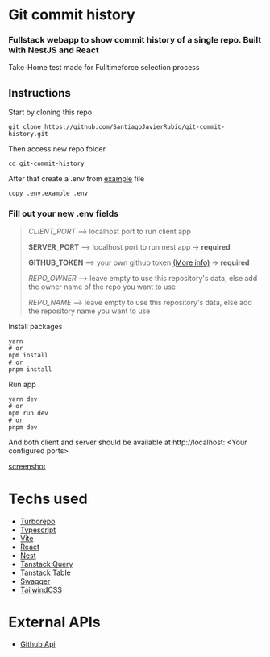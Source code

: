 # Git commit history
### Fullstack webapp to show commit history of a single repo. Built with NestJS and React

Take-Home test made for Fulltimeforce selection process

## Instructions
Start by cloning this repo
```
git clone https://github.com/SantiagoJavierRubio/git-commit-history.git
```
Then access new repo folder
```
cd git-commit-history
```
After that create a .env from [example](.env.example) file
```
copy .env.example .env
```

### Fill out your new .env fields
> *CLIENT_PORT* --> localhost port to run client app 
> 
> **SERVER_PORT** --> localhost port to run nest app -> **required**
> 
> **GITHUB_TOKEN** --> your own github token [(More info)](https://docs.github.com/en/authentication/keeping-your-account-and-data-secure/managing-your-personal-access-tokens#creating-a-personal-access-token-classic) -> **required**
>
> *REPO_OWNER* --> leave empty to use this repository's data, else add the owner name of the repo you want to use
>
> *REPO_NAME* --> leave empty to use this repository's data, else add the repository name you want to use

Install packages
```
yarn
# or
npm install
# or
pnpm install
```

Run app
```
yarn dev
# or
npm run dev
# or
pnpm dev
```

And both client and server should be available at http://localhost: \<Your configured ports>

[screenshot](screenshot.png)

# Techs used

* [Turborepo](https://turbo.build/repo)
* [Typescript](https://www.typescriptlang.org/)
* [Vite](https://vitejs.dev/)
* [React](https://react.dev/)
* [Nest](https://nestjs.com/)
* [Tanstack Query](https://tanstack.com/query/v4/docs/react/overview)
* [Tanstack Table](https://tanstack.com/table/v8)
* [Swagger](https://swagger.io/specification/)
* [TailwindCSS](https://tailwindcss.com/)

# External APIs

* [Github Api](https://docs.github.com/en/rest?apiVersion=2022-11-28)

